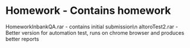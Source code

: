 # Homework - Contains homework
HomeworkInbankQA.rar - contains initial submission\n
altoroTest2.rar - Better version for automation test, runs on chrome browser and produces better reports
